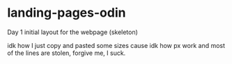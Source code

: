 # landing-pages-odin

Day 1
initial layout for the webpage (skeleton)


idk how I just copy and pasted some sizes cause idk how px work and most of the lines are stolen, forgive me, I suck.